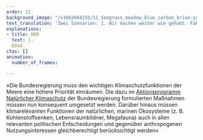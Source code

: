 ```yaml
---
order: 12
background_image: "/v1662664255/11_Seegrass_meadow_blue_carbon_brian-yurasits-unsplash_ciwu2j_vokl0v.jpg"
text_translation: 'Zwei Szenarien: 1. Wir machen weiter wie gehabt. Fahren Thunfisch essend mit dem Kreuzfahrtschiff über die Meere. Zu unserer Rechten Ölplattformen. Zur Linken militärische Sperrgebiete. In ein paar Jahren geht uns die Luft zum Atmen aus, unser Zuhause wird überflutet und Trinkwasser wird knapp. 2. Wir sitzen Algenburger essend am Strand, vor uns das mit Seegras bewachsene Watt. Bis zum Horizont ein friedvolles Meer.'
explanations:
- title: AKN
  text: |-
  EDad
ctas: []
animation:
  number_of_frames: 

---
```

»Die Bundesregierung muss den wichtigen Klimaschutzfunktionen der Meere eine höhere Priorität einräumen. Die dazu im [Aktionsprogramm Natürlicher Klimaschutz](# "AKN") der Bundesregierung formulierten Maßnahmen müssen nun konsequent umgesetzt werden. Darüber hinaus müssen klimarelevanten Funktionen der natürlichen, marinen Ökosysteme (z. B. Kohlenstoffsenken, Lebensraumbildner, Megafauna) auch in allen relevanten politischen Entscheidungen und gegenüber anthropogenen Nutzungsinteressen gleichberechtigt berücksichtigt werden«